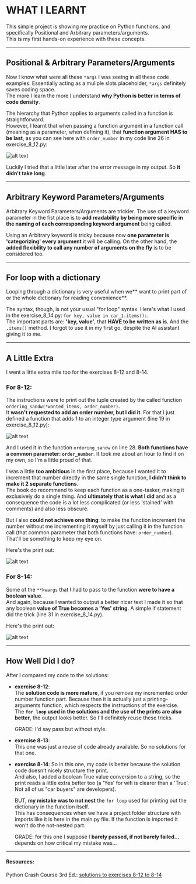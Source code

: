 
# WHAT I LEARNT

This simple project is showing my practice on Python functions, and specifically Positional and Arbitrary parameters/arguments.  
This is my first hands-on experience with these concepts. 

---

## Positional & Arbitrary Parameters/Arguments

Now I know what were all these `*args`  I was seeing in all these code examples. Essentially acting as a muliple slots placeholder, `*args` definitely saves coding space.  
The more I learn the more I understand **why Python is better in terms of code density**. 

The hierarchy that Python applies to arguments called in a function is straightforward.  
However, I learnt that when passing a function argument in a function call (meaning as a parameter, when defining it), that **function argument HAS to be last**, as you can see here with `order_number` in my code line 26 in exercise_8_12.py: 

![alt text](image-4.png)

Luckily I tried that a little later after the error message in my output. So **it didn't take long**. 

---

## Arbitrary Keyword Parameters/Arguments

Arbitrary Keyword Parameters/Arguments are trickier. The use of a keyword parameter in the fist place is to **add readability by being more specific in the naming of each corresponding keyword argument** being called. 

Using an Arbitrary keyword is tricky because now **one parameter is 'categorizing' every argument** it will be calling. On the other hand, the **added flexibility to call any number of arguments on the fly** is to be considered too. 

--- 

## For loop with a dictionary

Looping through a dictionary is very useful when we** want to print part of or the whole dictionary for reading convenience**.  

The syntax, though, is not your usual "for loop" syntax. Here's what I used in the exercise_8_14.py: `for key, value in car_1.items():`.  
The important parts are: **'key, value'**, that **HAVE to be written as is**. And the  `.items()` method. I forgot to use it in my first go, despite the AI assistant giving it to me. 

--- 

## A Little Extra

I went a little extra mile too for the exercises 8-12 and 8-14.

### For 8-12:  

The instructions were to print out the tuple created by the called function `ordering_sandw(*wanted_items, order_number)`.  
It **wasn't requested to add an order number, but I did it**. For that I just defined a function that adds 1 to an integer type argument (line 19 in exercise_8_12.py):  

![alt text](image-1.png)

And I used it in the function `ordering_sandw` on line 28. **Both functions have a common parameter: `order_number`**. It took me about an hour to find it on my own, so I'm a little proud of that.   

I was a little **too ambitious** in the first place, because I wanted it to increment that number directly in the same single function, **I didn't think to make it 2 separate functions**.  
The book do recommend to keep each function as a one-tasker, making it exclusively do a single thing. And **ultimately that is what I did** and as a consequence the code is a lot less complicated (or less 'stained' with comments) and also less obscure. 

But I also **could not achieve one thing**: to make the function increment the number without me incrementing it myself by just calling it in the function call (that common parameter that both functions have: `order_number`).   
That'll be something to keep my eye on. 

Here's the print out:  

![alt text](image-2.png)

### For 8-14:  

Some of the `**kwargs` that I had to pass to the function **were to have a boolean value**.  
And again, because I wanted to output a better nicer text I made it so that any boolean **value of True becomes a 'Yes' string**. A simple if statement did the trick (line 31 in exercise_8_14.py).  

Here's the print out: 

![alt text](image-3.png)

--- 

## How Well Did I do?

After I compared my code to the solutions: 
- **exercise 8-12**:  
  The **solution code is more mature**, if you remove my incremented order number function part. Because then it is actually just a printing-arguments function, which respects the instructions of the exercise.  
  The **`for loop` used in the solutions and the use of the prints are also better**, the output looks better. So I'll definitely reuse these tricks.  

  GRADE: I'd say pass but without style. 

- **exercise 8-13**:  
  This one was just a reuse of code already available. So no solutions for that one. 

- **exercise 8-14**:
  So in this one, my code is better because the solution code doesn't nicely structure the print.  
  And also, I added a boolean True value conversion to a string, so the print reads a little extra better too (a 'Yes' for wifi is clearer than a 'True'. Not all of us "car buyers" are developers). 

  BUT, **my mistake was to not nest** the `for loop` used for printing out the dictionary in the function itself.  
  This has consequences when we have a project folder structure with imports like it is here in the main.py file. If the function is imported it won't do the not-nested part. 

  GRADE: for this one I suppose I **barely passed, if not barely failed...** depends on how critical my mistake was... 

---

#### Resources:
Python Crash Course 3rd Ed.: [solutions to exercises 8-12 to 8-14](https://ehmatthes.github.io/pcc_3e/solutions/chapter_8/#8-12-sandwiches)  

